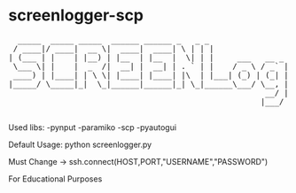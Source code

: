 # screenlogger-scp  

<pre>
  _____  _____ _____  ______ ______ _   _ _                                                       
 / ____|/ ____|  __ \|  ____|  ____| \ | | |                                                      
| (___ | |    | |__) | |__  | |__  |  \| | |     ___   __ _  __ _  ___ _ __ ______ ___  ___ _ __  
 \___ \| |    |  _  /|  __| |  __| | . ` | |    / _ \ / _` |/ _` |/ _ | '__|______/ __|/ __| '_ \ 
 ____) | |____| | \ \| |____| |____| |\  | |___| (_) | (_| | (_| |  __| |         \__ | (__| |_) |
|_____/ \_____|_|  \_|______|______|_| \_|______\___/ \__, |\__, |\___|_|         |___/\___| .__/ 
                                                       __/ | __/ |                         | |    
                                                      |___/ |___/                          |_|    

</pre>


            
Used libs:
-pynput
-paramiko
-scp
-pyautogui

Default Usage: python screenlogger.py

Must Change -> ssh.connect(HOST,PORT,"USERNAME","PASSWORD")

For Educational Purposes
